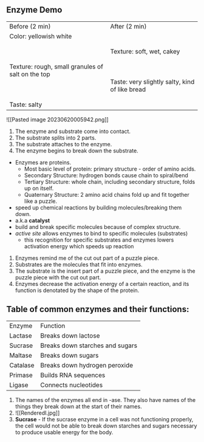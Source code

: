 ## Enzyme Demo

|   |   |
|---|---|
|Before (2 min)|After (2 min)|
|Color: yellowish white<br><br>  <br><br>Texture: rough, small granules of salt on the top<br><br>  <br><br>Taste: salty|Texture: soft, wet, cakey<br><br>  <br><br>Taste: very slightly salty, kind of like bread|

  
![[Pasted image 20230620005942.png]]

1. The enzyme and substrate come into contact.
2. The substrate splits into 2 parts.
3. The substrate attaches to the enzyme.
4. The enzyme begins to break down the substrate.

- Enzymes are proteins.
	- Most basic level of protein: primary structure - order of amino acids.
	- Secondary Structure: hydrogen bonds cause chain to spiral/bend
	- Tertiary Structure: whole chain, including secondary structure, folds up on itself.
	- Quaternary Structure: 2 amino acid chains fold up and fit together like a puzzle.
- speed up chemical reactions by building molecules/breaking them down.
- a.k.a **catalyst**
- build and break specific molecules because of complex structure. 
- *active site* allows enzymes to bind to specific molecules (substrates)
	- this recognition for specific substrates and enzymes lowers activation energy which speeds up reaction

1. Enzymes remind me of the cut out part of a puzzle piece.
2. Substrates are the molecules that fit into enzymes.
3. The substrate is the insert part of a puzzle piece, and the enzyme is the puzzle piece with the cut out part.
4. Enzymes decrease the activation energy of a certain reaction, and its function is denotated by the shape of the protein.

## Table of common enzymes and their functions:

|   |   |
|---|---|
|Enzyme|Function|
|Lactase|Breaks down lactose|
|Sucrase|Breaks down starches and sugars|
|Maltase|Breaks down sugars|
|Catalase|Breaks down hydrogen peroxide|
|Primase|Builds RNA sequences|
|Ligase|Connects nucleotides|

1. The names of the enzymes all end in -ase. They also have names of the things they break down at the start of their names.
2. ![[RenderedI.jpg]]
3. **Sucrase** - If the sucrase enzyme in a cell was not functioning properly, the cell would not be able to break down starches and sugars necessary to produce usable energy for the body.